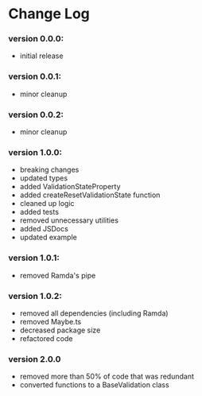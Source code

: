 # Change Log

### version 0.0.0:

- initial release

### version 0.0.1:

- minor cleanup

### version 0.0.2:

- minor cleanup

### version 1.0.0:

- breaking changes
- updated types
- added ValidationStateProperty
- added createResetValidationState function
- cleaned up logic
- added tests
- removed unnecessary utilities
- added JSDocs
- updated example

### version 1.0.1:
- removed Ramda's pipe

### version 1.0.2:

- removed all dependencies (including Ramda)
- removed Maybe.ts
- decreased package size
- refactored code

### version 2.0.0
- removed more than 50% of code that was redundant
- converted functions to a BaseValidation class